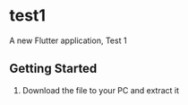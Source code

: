 # test1

A new Flutter application, Test 1

## Getting Started

1. Download the file to your PC and extract it
